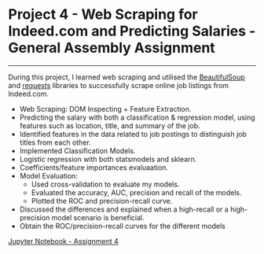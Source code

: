 # Project 4 - Web Scraping for Indeed.com and Predicting Salaries - General Assembly Assignment

- - - - 

During this project, I learned web scraping and utilised the [BeautifulSoup](https://www.crummy.com/software/BeautifulSoup/bs4/doc/) and [requests](https://2.python-requests.org/en/master/) libraries to successfully scrape online job listings from Indeed.com.

* Web Scraping: DOM Inspecting + Feature Extraction. 
* Predicting the salary with both a classification & regression model, using features such as location, title, and summary of the job. 
* Identified features in the data related to job postings to distinguish job titles from each other.
* Implemented Classification Models.
 * Logistic regression with both statsmodels and sklearn.
* Coefficients/feature importances evaluaation. 
* Model Evaluation:
  * Used cross-validation to evaluate my models.
  * Evaluated the accuracy, AUC, precision and recall of the models. 
  * Plotted the ROC and precision-recall curve.
* Discussed the differences and explained when a high-recall or a high-precision model scenario is beneficial.
* Obtain the ROC/precision-recall curves for the different models

[Jupyter Notebook - Assignment 4](Project_4.ipynb)
